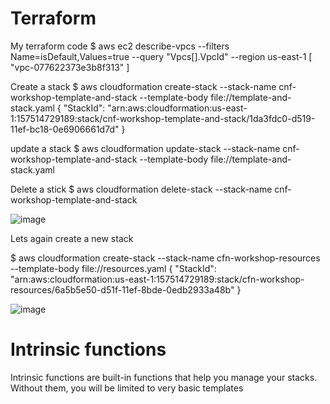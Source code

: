 # Terraform
My terraform code
$ aws ec2 describe-vpcs --filters Name=isDefault,Values=true --query "Vpcs[].VpcId" --region us-east-1
[
    "vpc-077622373e3b8f313"
]

Create a stack
$ aws cloudformation create-stack --stack-name cnf-workshop-template-and-stack --template-body file://template-and-stack.yaml
{
    "StackId": "arn:aws:cloudformation:us-east-1:157514729189:stack/cnf-workshop-template-and-stack/1da3fdc0-d519-11ef-bc18-0e6906661d7d"
}

update a stack
$ aws cloudformation update-stack --stack-name cnf-workshop-template-and-stack --template-body file://template-and-stack.yaml

Delete a stick
$ aws cloudformation delete-stack --stack-name cnf-workshop-template-and-stack


![image](https://github.com/user-attachments/assets/98037de3-7736-45f6-99b6-fabbe9e6add4)

Lets again create a new stack

$ aws cloudformation create-stack --stack-name cfn-workshop-resources --template-body file://resources.yaml
{
    "StackId": "arn:aws:cloudformation:us-east-1:157514729189:stack/cfn-workshop-resources/6a5b5e50-d51f-11ef-8bde-0edb2933a48b"
}

![image](https://github.com/user-attachments/assets/41895be7-9a96-412f-bf65-786e384e86cb)

# Intrinsic functions
Intrinsic functions are built-in functions that help you manage your stacks. Without them, you will be limited to very basic templates
